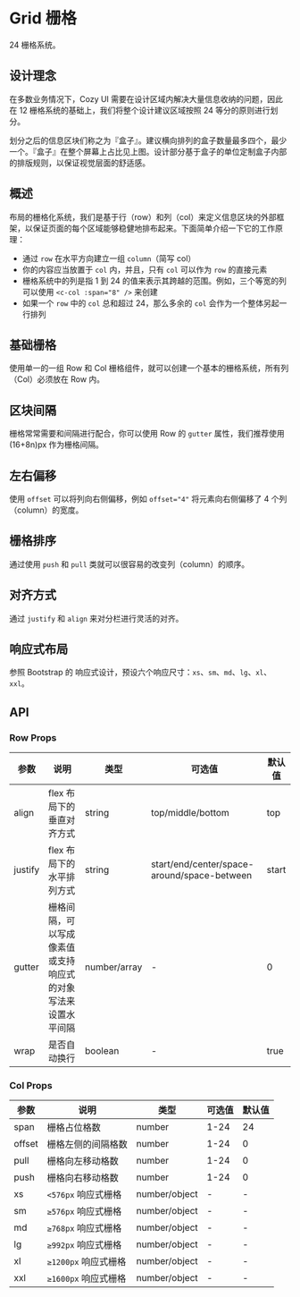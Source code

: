 # Grid 栅格

24 栅格系统。

## 设计理念

在多数业务情况下，Cozy UI 需要在设计区域内解决大量信息收纳的问题，因此在 12 栅格系统的基础上，我们将整个设计建议区域按照 24 等分的原则进行划分。

划分之后的信息区块们称之为『盒子』。建议横向排列的盒子数量最多四个，最少一个。『盒子』在整个屏幕上占比见上图。设计部分基于盒子的单位定制盒子内部的排版规则，以保证视觉层面的舒适感。

## 概述

布局的栅格化系统，我们是基于行（row）和列（col）来定义信息区块的外部框架，以保证页面的每个区域能够稳健地排布起来。下面简单介绍一下它的工作原理：

- 通过 `row` 在水平方向建立一组 `column`（简写 col）
- 你的内容应当放置于 `col` 内，并且，只有 `col` 可以作为 `row` 的直接元素
- 栅格系统中的列是指 1 到 24 的值来表示其跨越的范围。例如，三个等宽的列可以使用 `<c-col :span="8" />` 来创建
- 如果一个 `row` 中的 `col` 总和超过 24，那么多余的 `col` 会作为一个整体另起一行排列

## 基础栅格

使用单一的一组 Row 和 Col 栅格组件，就可以创建一个基本的栅格系统，所有列（Col）必须放在 Row 内。

<demo src="../demos/grid/grid-01-basic.vue"></demo>

## 区块间隔

栅格常常需要和间隔进行配合，你可以使用 Row 的 `gutter` 属性，我们推荐使用 (16+8n)px 作为栅格间隔。

<demo src="../demos/grid/grid-02-gutter.vue"></demo>

## 左右偏移

使用 `offset` 可以将列向右侧偏移，例如 `offset="4"` 将元素向右侧偏移了 4 个列（column）的宽度。

<demo src="../demos/grid/grid-03-offset.vue"></demo>

## 栅格排序

通过使用 `push` 和 `pull` 类就可以很容易的改变列（column）的顺序。

<demo src="../demos/grid/grid-04-push-pull.vue"></demo>

## 对齐方式

通过 `justify` 和 `align` 来对分栏进行灵活的对齐。

<demo src="../demos/grid/grid-05-flex.vue"></demo>

## 响应式布局

参照 Bootstrap 的 响应式设计，预设六个响应尺寸：`xs`、`sm`、`md`、`lg`、`xl`、`xxl`。

<demo src="../demos/grid/grid-06-responsive.vue"></demo>

## API

### Row Props

| 参数 | 说明 | 类型 | 可选值 | 默认值 |
| --- | --- | --- | --- | --- |
| align | flex 布局下的垂直对齐方式 | string | top/middle/bottom | top |
| justify | flex 布局下的水平排列方式 | string | start/end/center/space-around/space-between | start |
| gutter | 栅格间隔，可以写成像素值或支持响应式的对象写法来设置水平间隔 | number/array | - | 0 |
| wrap | 是否自动换行 | boolean | - | true |

### Col Props

| 参数 | 说明 | 类型 | 可选值 | 默认值 |
| --- | --- | --- | --- | --- |
| span | 栅格占位格数 | number | 1-24 | 24 |
| offset | 栅格左侧的间隔格数 | number | 1-24 | 0 |
| pull | 栅格向左移动格数 | number | 1-24 | 0 |
| push | 栅格向右移动格数 | number | 1-24 | 0 |
| xs | `<576px` 响应式栅格 | number/object | - | - |
| sm | `≥576px` 响应式栅格 | number/object | - | - |
| md | `≥768px` 响应式栅格 | number/object | - | - |
| lg | `≥992px` 响应式栅格 | number/object | - | - |
| xl | `≥1200px` 响应式栅格 | number/object | - | - |
| xxl | `≥1600px` 响应式栅格 | number/object | - | - |
